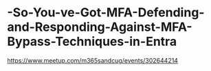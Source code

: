 # -So-You-ve-Got-MFA-Defending-and-Responding-Against-MFA-Bypass-Techniques-in-Entra
https://www.meetup.com/m365sandcug/events/302644214

